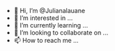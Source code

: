 - 👋 Hi, I’m @Julianalauane
- 👀 I’m interested in ...
- 🌱 I’m currently learning ...
- 💞️ I’m looking to collaborate on ...
- 📫 How to reach me ...

<!---
Julianalauane/Julianalauane is a ✨ special ✨ repository because its `README.md` (this file) appears on your GitHub profile.
You can click the Preview link to take a look at your changes.
--->
